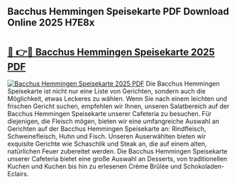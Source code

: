 ## Bacchus Hemmingen Speisekarte PDF Download Online 2025 H7E8x

# <h2><a href="http://gc92b8.nevu.top/?p=Bacchus+Hemmingen+Speisekarte">🔗 👉🔴 Bacchus Hemmingen Speisekarte 2025 PDF</a></h2>

[![Bacchus Hemmingen Speisekarte 2025 PDF](https://i.imgur.com/dBaPXMq.png)](http://gc92b8.nevu.top/?p=Bacchus+Hemmingen+Speisekarte)
Die Bacchus Hemmingen Speisekarte ist nicht nur eine Liste von Gerichten, sondern auch die Möglichkeit, etwas Leckeres zu wählen. Wenn Sie nach einem leichten und frischen Gericht suchen, empfehlen wir Ihnen, unseren Salatbereich auf der Bacchus Hemmingen Speisekarte unserer Cafeteria zu besuchen. Für diejenigen, die Fleisch mögen, bieten wir eine umfangreiche Auswahl an Gerichten auf der Bacchus Hemmingen Speisekarte an: Rindfleisch, Schweinefleisch, Huhn und Fisch. Unseren Auserwählten bieten wir exquisite Gerichte wie Schaschlik und Steak an, die auf einem alten, natürlichen Feuer zubereitet werden. Die Bacchus Hemmingen Speisekarte unserer Cafeteria bietet eine große Auswahl an Desserts, von traditionellen Kuchen und Kuchen bis hin zu erlesenen Crème Brûlée und Schokoladen-Eclairs.
